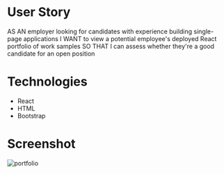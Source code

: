 # User Story
AS AN employer looking for candidates with experience building single-page applications
I WANT to view a potential employee's deployed React portfolio of work samples
SO THAT I can assess whether they're a good candidate for an open position

# Technologies
- React
- HTML
- Bootstrap

# Screenshot

![portfolio](https://user-images.githubusercontent.com/95602064/174725632-63e7862e-0aaf-4187-a1ee-b0ea39f5e4f3.png) 

